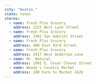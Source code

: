 ```yaml
---
city: "Austin "
state: texas
stores:
  - name: Fresh Plus Grocery
    address: 1221 West Lynn Street
  - name: Fresh Plus Grocery
    address: 2401 San Gabriel Street
  - name: Fresh Plus Grocery
    address: 408 East 43rd Street
  - name: Fresh Plus Grocery
    address: 2917 West Anderson Lane
  - name: Mr. Natural
    address: 1901 E. Cesar Chavez Street
  - name: Woody's Country Market
    address: 100 Farm to Market 1626
---
```

